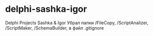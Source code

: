 # delphi-sashka-igor
Delphi Projects Sashka &amp; Igor
Убрал папки /FileCopy, /ScriptAnalizer, /ScriptMaker, /SchemaBuilder, в файл .gitignore
